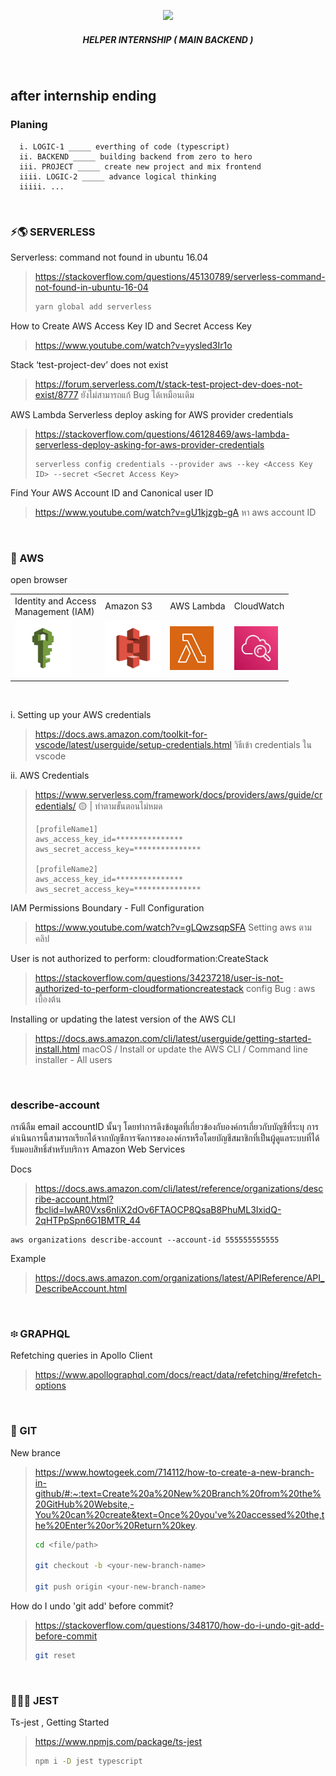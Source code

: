 <p align="center">
  <img width = 8% src="https://prod.cloud.rockstargames.com/crews/sc/5091/54158502/publish/emblem/emblem_512.png">
  <h5 align="center"> HELPER INTERNSHIP ( MAIN BACKEND ) </h5>
</p>

</br>

## after internship ending
### Planing
```
  i. LOGIC-1 _____ everthing of code (typescript)
  ii. BACKEND _____ building backend from zero to hero
  iii. PROJECT _____ create new project and mix frontend
  iiii. LOGIC-2 _____ advance logical thinking
  iiiii. ...
```
</br>

### ⚡️🌎 SERVERLESS 

Serverless: command not found in ubuntu 16.04
  >   https://stackoverflow.com/questions/45130789/serverless-command-not-found-in-ubuntu-16-04
  >   ```bash
  >   yarn global add serverless
  >   ```

How to Create AWS Access Key ID and Secret Access Key
  >   https://www.youtube.com/watch?v=yysled3Ir1o

Stack ‘test-project-dev’ does not exist
  >   https://forum.serverless.com/t/stack-test-project-dev-does-not-exist/8777
  >   ยังไม่สามารถแก้ Bug ได้เหมือนเดิม

AWS Lambda Serverless deploy asking for AWS provider credentials
  >   https://stackoverflow.com/questions/46128469/aws-lambda-serverless-deploy-asking-for-aws-provider-credentials
  >   ```
  >   serverless config credentials --provider aws --key <Access Key ID> --secret <Secret Access Key>
  >   ```

Find Your AWS Account ID and Canonical user ID
  >   https://www.youtube.com/watch?v=gU1kjzgb-gA
  >   หา aws account ID




</br>

### 🦁 AWS 

open browser
<table>
  <tr>
    <td>Identity and Access </br> Management (IAM)</td>
    <td>Amazon S3</td>
    <td>AWS Lambda</td>
    <td>CloudWatch</td>
  </tr>
  <tr>
    <td><img src="picture/iam.png" height=90></td>
    <td><img src="picture/s3.png" height=90></td>
    <td><img src="picture/lambda.png" height=70></td>
    <td><img src="picture/cloundwatch.webp" height=70></td>
  </tr>
</table>

</br>

i. Setting up your AWS credentials
  >   https://docs.aws.amazon.com/toolkit-for-vscode/latest/userguide/setup-credentials.html
  >   วิธีเข้า credentials ใน vscode

ii. AWS Credentials
  >   https://www.serverless.com/framework/docs/providers/aws/guide/credentials/
  >   🟡 | ทำตามขั้นตอนไม่หมด
  >   ```	
  >   [profileName1]
  >   aws_access_key_id=***************
  >   aws_secret_access_key=***************
  > 
  >   [profileName2]
  >   aws_access_key_id=***************
  >   aws_secret_access_key=***************
  >   ```

IAM Permissions Boundary - Full Configuration
  >   https://www.youtube.com/watch?v=gLQwzsqpSFA
  >   Setting aws ตามคลิป

User is not authorized to perform: cloudformation:CreateStack
  >   https://stackoverflow.com/questions/34237218/user-is-not-authorized-to-perform-cloudformationcreatestack
  >   config Bug : aws เบื้องต้น 

Installing or updating the latest version of the AWS CLI
  >   https://docs.aws.amazon.com/cli/latest/userguide/getting-started-install.html
  >   macOS / Install or update the AWS CLI / Command line installer - All users

</br>

### describe-account
กรณีลืม email accountID นั้นๆ โดยทำการดึงข้อมูลที่เกี่ยวข้องกับองค์กรเกี่ยวกับบัญชีที่ระบุ การดำเนินการนี้สามารถเรียกได้จากบัญชีการจัดการขององค์กรหรือโดยบัญชีสมาชิกที่เป็นผู้ดูแลระบบที่ได้รับมอบสิทธิ์สำหรับบริการ Amazon Web Services

Docs
> https://docs.aws.amazon.com/cli/latest/reference/organizations/describe-account.html?fbclid=IwAR0Vxs6nIiX2dOv6FTAOCP8QsaB8PhuML3IxidQ-2qHTPpSpn6G1BMTR_44
```
aws organizations describe-account --account-id 555555555555
```
Example 
> https://docs.aws.amazon.com/organizations/latest/APIReference/API_DescribeAccount.html




</br>

### ፨ GRAPHQL

Refetching queries in Apollo Client
  >   https://www.apollographql.com/docs/react/data/refetching/#refetch-options




</br>

### 🎃 GIT 

New brance 
  >   https://www.howtogeek.com/714112/how-to-create-a-new-branch-in-github/#:~:text=Create%20a%20New%20Branch%20from%20the%20GitHub%20Website,-You%20can%20create&text=Once%20you've%20accessed%20the,the%20Enter%20or%20Return%20key.
  >   ```bash
  >   cd <file/path>
  >
  >   git checkout -b <your-new-branch-name>
  > 
  >   git push origin <your-new-branch-name>
  >   ```

How do I undo 'git add' before commit?
  >   https://stackoverflow.com/questions/348170/how-do-i-undo-git-add-before-commit
  >   ```bash
  >   git reset
  >   ```




</br>

### 🤹🏻‍♂️ JEST

Ts-jest , Getting Started
  >   https://www.npmjs.com/package/ts-jest
  >   ```bash
  >   npm i -D jest typescript	
  >   ```
